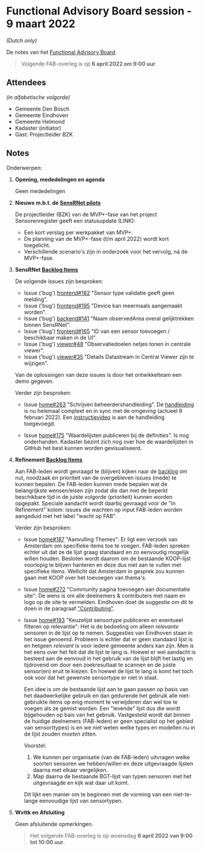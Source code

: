 # Functional Advisory Board session - 9 maart 2022

_(Dutch only)_

De notes van het [Functional Advisory Board](../FAB.md).

> Volgende FAB-overleg is op **6 april 2022 om 9:00 uur**

## Attendees

_(in alfabetische volgorde)_

- Gemeente Den Bosch
- Gemeente Eindhoven
- Gemeente Helmond
- Kadaster (initiator)
- Gast: Projectleider BZK

## Notes

Onderwerpen:

1. **Opening, mededelingen en agenda**
   
     Geen mededelingen
         
2. **Nieuws m.b.t. de [SensRNet pilots](https://kadaster-labs.github.io/sensrnet-home/Pilots/)**

     De projectleider (BZK) van de MVP+-fase van het project Sensorenregister geeft een statusupdate (LINK):
     
     - Een kort verslag per werkpakket van MVP+.
     - De planning van de MVP+-fase (t/m april 2022) wordt kort toegelicht.
     - Verschillende scenario's zijn in onderzoek voor het vervolg, ná de MVP+-fase.

3. **SensRNet [Backlog Items](https://github.com/orgs/kadaster-labs/projects/1)**
     
     De volgende issues zijn besproken:
     
     - Issue ('bug') [frontend#182](https://github.com/kadaster-labs/sensrnet-registry-frontend/issues/182) "Sensor type validatie geeft geen melding".
     - Issue ('bug') [frontend#195](https://github.com/kadaster-labs/sensrnet-registry-frontend/issues/195) "Device kan meermaals aangemaakt worden".
     - Issue ('bug') [backend#141](https://github.com/kadaster-labs/sensrnet-registry-backend/issues/141) "Naam observedArea overal gelijktrekken binnen SensRNet".
     - Issue ('bug') [frontend#165](https://github.com/kadaster-labs/sensrnet-registry-frontend/issues/165) "ID van een sensor toevoegen / beschikbaar maken in de UI".
     - Issue ('bug') [viewer#48](https://github.com/kadaster-labs/sensrnet-central-viewer/issues/48) "Observatiedoelen netjes tonen in centrale viewer".
     - Issue ('bug') [viewer#35](https://github.com/kadaster-labs/sensrnet-central-viewer/issues/35) "Details Datastream in Central Viewer zijn te wijzigen".
     
     Van de oplossingen van deze issues is door het ontwikkelteam een demo gegeven.
     
     Verder zijn besproken:
     
     - Issue [home#263](https://github.com/kadaster-labs/sensrnet-home/issues/263) "Schrijven beheerdershandleiding".
       De [handleiding](https://kadaster-labs.github.io/sensrnet-home/UserManualNL/) is nu helemaal compleet en in sync met de omgeving (actueel 9 februari 2022). Een [instructievideo](https://youtu.be/CvgTUXexfT4) is aan de handleiding toegevoegd.
     
     - Issue [home#175](https://github.com/kadaster-labs/sensrnet-home/issues/175) "Waardelijsten publiceren bij de definities".
       Is nog onderhanden. Kadaster bezint zich nog over hoe de waardelijsten in GitHub het best kunnen worden gevisualiseerd.
     
4. **Refinement [Backlog Items](https://github.com/orgs/kadaster-labs/projects/1)**
     
     Aan FAB-leden wordt gevraagd te (blijven) kijken naar de [backlog]((https://github.com/orgs/kadaster-labs/projects/1)) om nut, noodzaak en prioriteit van de overgebleven issues (mede) te kunnen bepalen. De FAB-leden kunnen mede bepalen wat de belangrijkste wensen/eisen zijn zodat die dan met de beperkt beschikbare tijd in de juiste volgorde (prioriteit) kunnen worden opgepakt. Speciale aandacht wordt daarbij gevraagd voor de "In Refinement" kolom: issues die wachten op input FAB-leden worden aangeduid met het label "wacht op FAB".
     
     Verder zijn besproken:
     
     - Issue [home#187](https://github.com/kadaster-labs/sensrnet-home/issues/187) "Aanvulling Themes":
       Er ligt een verzoek van Amsterdam om specifieke items toe te voegen. FAB-leden spreken echter uit dat ze de lijst graag standaard en zo eenvoudig mogelijk willen houden. Besloten wordt daarom om de bestaande KOOP-lijst voorlopig te blijven hanteren en deze dus niet aan te vullen met specifieke items. Wellicht dat Amsterdam in gesprek zou kunnen gaan met KOOP over het toevoegen van thema's.

     - Issue [home#272](https://github.com/kadaster-labs/sensrnet-home/issues/272) "Community pagina toevoegen aan documentatie site":
       De wens is om alle deelnemers & contributers met naam en logo op de site te vermelden. Eindhoven doet de suggestie om dit te doen in de paragraaf ["Contributing"](https://kadaster-labs.github.io/sensrnet-home/#contributing).
     
     - Issue [home#193](https://github.com/kadaster-labs/sensrnet-home/issues/193) "Keuzelijst sensortype publiceren en eventueel filteren op relevantie":
       Het is de bedoeling om alleen _relevante_ sensoren in de lijst op te nemen. Suggesties van Eindhoven staan in het issue genoemd. Probleem is echter dat er geen standaard lijst is en hetgeen _relevant_ is voor iedere gemeente anders kan zijn. Men is het eens over het feit dat de lijst te lang is. Hoewel er wel aandacht is besteed aan de eenvoud in het gebruik van de lijst blijft het lastig en tijdrovend om door een zoekresultaat te scannen en de juiste sensor(en) eruit te kiezen. En hoewel de lijst te lang is komt het toch ook voor dat het gewenste sensortype er niet in staat.
       
       Een idee is om de bestaande lijst aan te gaan passen op basis van het daadwerkelijke gebruik en dan gedurende het gebruik alle niet-gebruikte items op enig moment te verwijderen dan wel toe te voegen als ze gemist worden. Een "levende" lijst dus die wordt bijgehouden op bais van het gebruik. Vastgesteld wordt dat binnen de huidige deelnemers (FAB-leden) er geen specialist op het gebied van sensor(types) is en we niet weten welke types en modellen nu in de lijst zouden _moeten_ zitten.
       
       Voorstel:
       
       1. We kunnen per organisatie (van de FAB-leden) uitvragen welke soorten sensoren we hebben/willen en deze uitgevraagde lijsten daarna met elkaar vergelijken.
       2. Map daarna de bestaande BGT-lijst van typen sensoren met het uitgevraagde en kijk wat daar uit komt.
       
       Dit lijkt een manier om te beginnen met de vorming van een niet-te-lange eenvoudige lijst van sensortypen.

5. **Wvttk en Afsluiting**

     Geen afsluitende opmerkingen.
     
     > Het volgende FAB-overleg is op woensdag **6 april 2022 van 9:00 tot 10:00 uur**.
